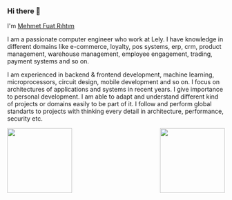 ### Hi there 👋 

I'm [Mehmet Fuat Rıhtım](https://www.linkedin.com/in/mehmet-fuat-r%C4%B1ht%C4%B1m/)

<p> I am a passionate computer engineer who work at Lely. I have knowledge in different domains like e-commerce, loyalty, pos systems, erp, crm, product management, warehouse management, employee engagement, trading, payment systems and so on. </p>

<p> I am experienced in backend & frontend development, machine learning, microprocessors, circuit design, mobile development and so on. I focus on architectures of applications and systems in recent years. I give importance to personal development. I am able to adapt and understand different kind of projects or domains easily to be part of it. I follow and perform global standarts to projects with thinking every detail in architecture, performance, security etc. </p>

<img height="150em" align="left" src="https://github-readme-stats.vercel.app/api?username=fuatrihtim&show_icons=true&hide_border=true&theme=dark&layout=compact" />
<img height="150em" align="right" src="https://github-readme-stats.vercel.app/api/top-langs/?username=fuatrihtim&exclude_repo=KNN-Image-Classification&show_icons=true&hide_border=true&layout=compact&langs_count=10&theme=dark"/>

<br>

<img src="https://komarev.com/ghpvc/?username=GozdeSaygiliYalcin&style=flat-square&color=blue" alt=""/>
